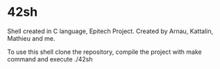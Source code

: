 # 42sh
Shell created in C language, Epitech Project.
Created by Arnau, Kattalin, Mathieu and me.

To use this shell clone the repository, compile the project with make command and execute ./42sh
